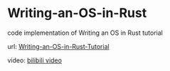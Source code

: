 # Writing-an-OS-in-Rust
code implementation of Writing an OS in Rust tutorial

url: [Writing-an-OS-in-Rust-Tutorial](https://os.phil-opp.com/)

video: [bilibili video](https://www.bilibili.com/video/BV1Ez42117Hq/?spm_id_from=333.788&vd_source=e472d54fbaf4a2a11e9526662ac3a29b)